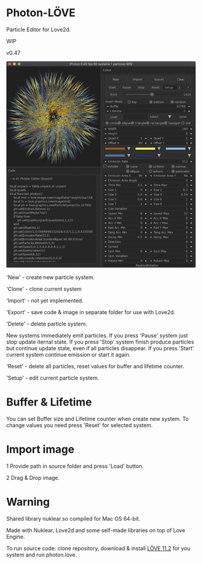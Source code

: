 # Photon-LÖVE

Particle Editor for Love2d.

WIP

v0.47

![Screenshot](screenshot/screenshot1.jpg)

'New' - create new particle system.

'Clone' - clone current system

'Import' - not yet implemented.

'Export' - save code & image in separate folder for use with Love2d.

'Delete' - delete particle system.

New systems immediately emit particles. If you press 'Pause' system just stop update iternal state. If you press 'Stop' system finish produce particles but continue update state, even if all particles disappear. If you press 'Start' current system continue emission or start it again.

'Reset' - delete all particles, reset values for buffer and lifetime counter.

'Setup' - edit current particle system.

# Buffer & Lifetime

You can set Buffer size and Lifetime counter when create new system. To change values you need press 'Reset' for selected system.

# Import image

1 Provide path in source folder and press 'Load' button.

2 Drag & Drop image.

# Warning

Shared library nuklear.so compiled for Mac OS 64-bit.


Made with Nuklear, Love2d and some self-made libraries on top of Love Engine.

To run source code: clone repository, download & install [LÖVE 11.2](https://love2d.org) for you system and run photon.love.



